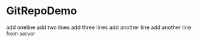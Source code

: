 # GitRepoDemo
add oneline
add two lines
add three lines
add another line
add another line from server
